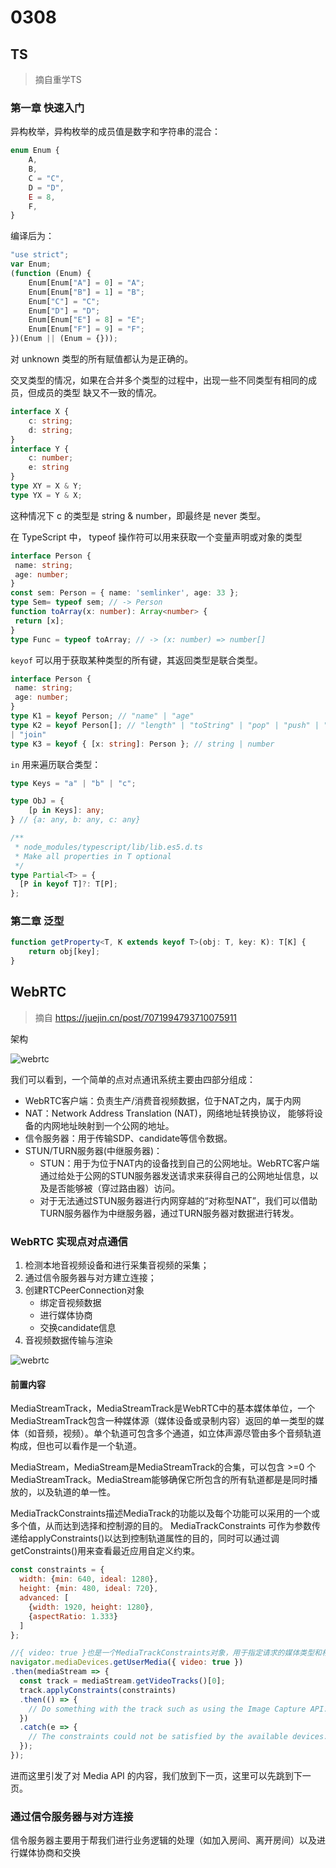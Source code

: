 # 0308    

## TS

> 摘自重学TS

### 第一章 快速入门

异构枚举，异构枚举的成员值是数字和字符串的混合：    

```ts
enum Enum {
    A,
    B,
    C = "C",
    D = "D",
    E = 8,
    F,
}
```    

编译后为：   

```js
"use strict";
var Enum;
(function (Enum) {
    Enum[Enum["A"] = 0] = "A";
    Enum[Enum["B"] = 1] = "B";
    Enum["C"] = "C";
    Enum["D"] = "D";
    Enum[Enum["E"] = 8] = "E";
    Enum[Enum["F"] = 9] = "F";
})(Enum || (Enum = {}));
```    

对 unknown 类型的所有赋值都认为是正确的。   

交叉类型的情况，如果在合并多个类型的过程中，出现一些不同类型有相同的成员，但成员的类型
缺又不一致的情况。    

```ts
interface X {
    c: string;
    d: string;
}
interface Y {
    c: number;
    e: string
}
type XY = X & Y;
type YX = Y & X;
```   

这种情况下 c 的类型是 string & number，即最终是 never 类型。   

在 TypeScript 中， typeof 操作符可以⽤来获取⼀个变量声明或对象的类型    

```ts
interface Person {
 name: string;
 age: number;
}
const sem: Person = { name: 'semlinker', age: 33 };
type Sem= typeof sem; // -> Person
function toArray(x: number): Array<number> {
 return [x];
}
type Func = typeof toArray; // -> (x: number) => number[]
```    

`keyof` 可以用于获取某种类型的所有键，其返回类型是联合类型。    

```ts
interface Person {
 name: string;
 age: number;
}
type K1 = keyof Person; // "name" | "age"
type K2 = keyof Person[]; // "length" | "toString" | "pop" | "push" | "concat"
| "join"
type K3 = keyof { [x: string]: Person }; // string | number
```    

`in` 用来遍历联合类型：    

```ts
type Keys = "a" | "b" | "c";

type ObJ = {
    [p in Keys]: any;
} // {a: any, b: any, c: any}
```    

```ts
/**
 * node_modules/typescript/lib/lib.es5.d.ts
 * Make all properties in T optional
 */
type Partial<T> = {
  [P in keyof T]?: T[P];
};
```    

### 第二章 泛型    

```ts
function getProperty<T, K extends keyof T>(obj: T, key: K): T[K] {
    return obj[key];
}
```    

## WebRTC

> 摘自 https://juejin.cn/post/7071994793710075911

架构

![webrtc](https://cdn.jsdelivr.net/gh/temple-deng/learning-repo/imgs/webrtc.webp)

我们可以看到，一个简单的点对点通讯系统主要由四部分组成：    

- WebRTC客户端：负责生产/消费音视频数据，位于NAT之内，属于内网
- NAT：Network Address Translation (NAT)，网络地址转换协议， 能够将设备的内网地址映射到一个公网的地址。
- 信令服务器：用于传输SDP、candidate等信令数据。
- STUN/TURN服务器(中继服务器)：
  + STUN：用于为位于NAT内的设备找到自己的公网地址。WebRTC客户端通过给处于公网的STUN服务器发送请求来获得自己的公网地址信息，以及是否能够被（穿过路由器）访问。
  + 对于无法通过STUN服务器进行内网穿越的“对称型NAT”，我们可以借助TURN服务器作为中继服务器，通过TURN服务器对数据进行转发。       

### WebRTC 实现点对点通信    

1. 检测本地音视频设备和进行采集音视频的采集；
2. 通过信令服务器与对方建立连接；
3. 创建RTCPeerConnection对象
   - 绑定音视频数据
   - 进行媒体协商
   - 交换candidate信息
4. 音视频数据传输与渲染     

![webrtc](https://cdn.jsdelivr.net/gh/temple-deng/learning-repo/imgs/webrtc-2.webp)    

#### 前置内容    

MediaStreamTrack，MediaStreamTrack是WebRTC中的基本媒体单位，一个MediaStreamTrack包含一种媒体源（媒体设备或录制内容）返回的单一类型的媒体（如音频，视频）。单个轨道可包含多个通道，如立体声源尽管由多个音频轨道构成，但也可以看作是一个轨道。

MediaStream，MediaStream是MediaStreamTrack的合集，可以包含 >=0 个 MediaStreamTrack。MediaStream能够确保它所包含的所有轨道都是是同时播放的，以及轨道的单一性。    

MediaTrackConstraints描述MediaTrack的功能以及每个功能可以采用的一个或多个值，从而达到选择和控制源的目的。 MediaTrackConstraints 可作为参数传递给applyConstraints()以达到控制轨道属性的目的，同时可以通过调getConstraints()用来查看最近应用自定义约束。

```js
const constraints = {
  width: {min: 640, ideal: 1280},
  height: {min: 480, ideal: 720},
  advanced: [
    {width: 1920, height: 1280},
    {aspectRatio: 1.333}
  ]
};

//{ video: true }也是一个MediaTrackConstraints对象，用于指定请求的媒体类型和相对应的参数。
navigator.mediaDevices.getUserMedia({ video: true })
.then(mediaStream => {
  const track = mediaStream.getVideoTracks()[0];
  track.applyConstraints(constraints)
  .then(() => {
    // Do something with the track such as using the Image Capture API.
  })
  .catch(e => {
    // The constraints could not be satisfied by the available devices.
  });
});
```    

进而这里引发了对 Media API 的内容，我们放到下一页，这里可以先跳到下一页。      

### 通过信令服务器与对方连接     

信令服务器主要用于帮我们进行业务逻辑的处理（如加入房间、离开房间）以及进行媒体协商和交换    
